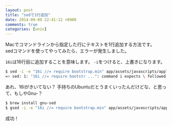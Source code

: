 ```yaml
---
layout: post
title: "sedで1行追加"
date: 2014-09-09 22:41:12 +0900
comments: true
categories: [unix]
---
```


Macでコマンドラインから指定した行にテキストを1行追加する方法です。  
sedコマンドを使ってやってみたら、エラーが発生しました。

<!-- more -->

`16i`は16行目に追加することを意味します。
`-i`をつけると、上書きになります。

```sh
$ sed -i -e "16i //= require bootstrap.min" app/assets/javascripts/application.js
=> sed: 1: "16i //= require bootstr ...": command i expects \ followed by text
```

あれ、16iがきいてない？
手持ちのUbuntuだとうまくいったんだけどな、と思って、もしやGnu-？

```sh
$ brew install gnu-sed
$ gsed -i -e "16i //= require bootstrap.min" app/assets/javascripts/application.js
```

成功！
